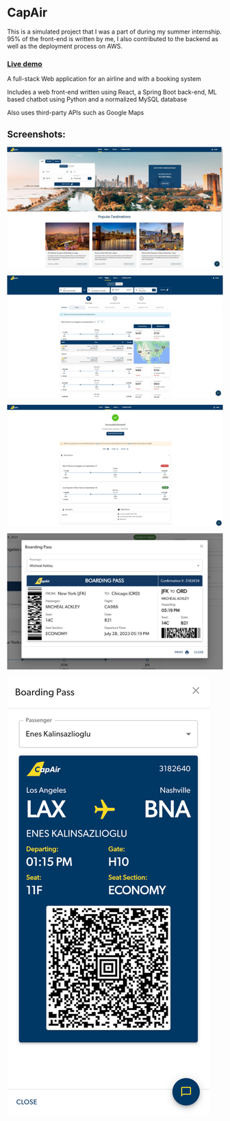 # CapAir

This is a simulated project that I was a part of during my summer internship. 95% of the front-end is written by me, I also contributed to the backend as well as the deployment process on AWS.

### [Live demo](https://www.tinyurl.com/flycapair)

A full-stack Web application for an airline and with a booking system

Includes a web front-end written using React, a Spring Boot back-end, ML based chatbot using Python and a normalized MySQL database 

Also uses third-party APIs such as Google Maps




## Screenshots:

![main](https://github.com/enfuka/CapAir/blob/f3d01b9826f9ccd79d592738586679b411d68f3b/screenshots/desktop_screenshot_main.jpg?raw=true)

![search](https://github.com/enfuka/CapAir/blob/f3d01b9826f9ccd79d592738586679b411d68f3b/screenshots/desktop_screenshot_search.jpg?raw=true)

![conf](https://github.com/enfuka/CapAir/blob/f3d01b9826f9ccd79d592738586679b411d68f3b/screenshots/desktop_screenshot_confirmation.jpg?raw=true)

![bp](https://github.com/enfuka/CapAir/blob/f3d01b9826f9ccd79d592738586679b411d68f3b/screenshots/desktop_screenshot_bp.png?raw=true)

![bpm](https://github.com/enfuka/CapAir/blob/f3d01b9826f9ccd79d592738586679b411d68f3b/screenshots/mobile_screenshot_bp.png?raw=true)
